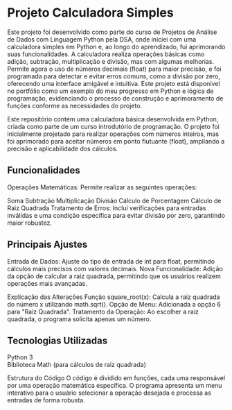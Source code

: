 # Projeto Calculadora Simples
Este projeto foi desenvolvido como parte do curso de Projetos de Análise de Dados com Linguagem Python pela DSA, onde iniciei com uma calculadora simples em Python e, ao longo do aprendizado, fui aprimorando suas funcionalidades. A calculadora realiza operações básicas como adição, subtração, multiplicação e divisão, mas com algumas melhorias. Permite agora o uso de números decimais (float) para maior precisão, e foi programada para detectar e evitar erros comuns, como a divisão por zero, oferecendo uma interface amigável e intuitiva. Este projeto está disponível no portfólio como um exemplo do meu progresso em Python e lógica de programação, evidenciando o processo de construção e aprimoramento de funções conforme as necessidades do projeto.

Este repositório contém uma calculadora básica desenvolvida em Python, criada como parte de um curso introdutório de programação. O projeto foi inicialmente projetado para realizar operações com números inteiros, mas foi aprimorado para aceitar números em ponto flutuante (float), ampliando a precisão e aplicabilidade dos cálculos.

## Funcionalidades
Operações Matemáticas: Permite realizar as seguintes operações:

Soma
Subtração
Multiplicação
Divisão
Cálculo de Porcentagem
Cálculo de Raiz Quadrada
Tratamento de Erros: Inclui verificações para entradas inválidas e uma condição específica para evitar divisão por zero, garantindo maior robustez.

## Principais Ajustes
Entrada de Dados: Ajuste do tipo de entrada de int para float, permitindo cálculos mais precisos com valores decimais.
Nova Funcionalidade: Adição da opção de calcular a raiz quadrada, permitindo que os usuários realizem operações mais avançadas.

Explicação das Alterações
Função square_root(x): Calcula a raiz quadrada do número x utilizando math.sqrt().
Opção de Menu: Adicionada a opção 6 para "Raiz Quadrada".
Tratamento da Operação: Ao escolher a raiz quadrada, o programa solicita apenas um número.

## Tecnologias Utilizadas
Python 3  
Biblioteca Math (para cálculos de raiz quadrada)

Estrutura do Código
O código é dividido em funções, cada uma responsável por uma operação matemática específica. O programa apresenta um menu interativo para o usuário selecionar a operação desejada e processa as entradas de forma robusta.



